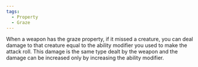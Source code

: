 ```yaml
---
tags:
  - Property
  - Graze
---
```

When a weapon has the graze property, if it missed a creature, you can deal damage to that creature equal to the ability modifier you used to make the attack roll. This damage is the same type dealt by the weapon and the damage can be increased only by increasing the ability modifier.